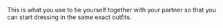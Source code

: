 This is what you use to tie yourself together with your partner so that you can start dressing in the same exact outfits.